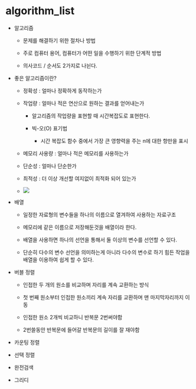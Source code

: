 # algorithm_list

- 알고리즘
  
  - 문제를 해결하기 위한 절차나 방법
  
  - 주로 컴퓨터 용어, 컴퓨터가 어떤 일을 수행하기 위한 단계적 방법
  
  - 의사코드 / 순서도 2가지로 나뉜다.

- 좋은 알고리즘이란?
  
  - 정확성 : 얼마나 정확하게 동작하는가
  
  - 작업량 : 얼마나 적은 연산으로 원하는 결과를 얻어내는가
    
    - 알고리즘의 작업량을 표현할 때 시간복잡도로 표현한다.
    
    - 빅-오(O) 표기법
      
      - 시간 복잡도 함수 중에서 가장 큰 영향력을 주는 n에 대한 항만을 표시
  
  - 메모리 사용량 : 얼마나 적은 메모리를 사용하는가
  
  - 단순성 : 얼마나 단순한가
  
  - 최적성 : 더 이상 개선할 여지없이 최적화 되어 있는가
  
  - ![](C:\Users\SSAFY\AppData\Roaming\marktext\images\2023-02-01-09-17-40-image.png)

- 배열
  
  - 일정한 자료형의 변수들을 하나의 이름으로 열겨하여 사용하는 자료구조
  
  - 메모리에 같은 이름으로 저장해둔것을 배열이라 한다.
  
  - 배열을 사용하면 하나의 선언을 통해서 둘 이상의 변수를 선언할 수 있다.
  
  - 단순히 다수의 변수 선언을 의미하는게 아니라 다수의 변수로 하기 힘든 작업을 배열을 이용하여 쉽게 할 수 있다.

- 버블 정렬
  
  - 인접한 두 개의 원소를 비교하며 자리를 계속 교환하는 방식
  
  - 첫 번째 원소부터 인접한 원소끼리 계속 자리를 교환하며 맨 마지막자리까지 이동
  
  - 인접한 원소 2개씩 비교하니 반복문 2번써야함
  
  - 2번쓸동안 반복문에 들어갈 반복문의 길이를 잘 재야함

- 카운팅 정렬

- 선택 정렬

- 완전검색

- 그리디


